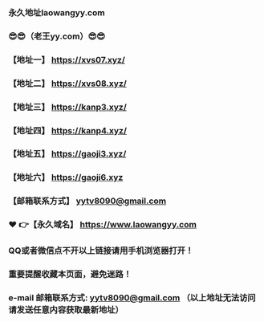 ### 永久地址laowangyy.com
### :sunglasses::sunglasses:（老王yy.com）:sunglasses::sunglasses:
### 【地址一】  https://xvs07.xyz/
### 【地址二】  https://xvs08.xyz/
### 【地址三】  https://kanp3.xyz/
### 【地址四】  https://kanp4.xyz/
### 【地址五】  https://gaoji3.xyz/
### 【地址六】  https://gaoji6.xyz
### 【邮箱联系方式】  yytv8090@gmail.com
### :heart: :point_right:【永久域名】  https://www.laowangyy.com
### QQ或者微信点不开以上链接请用手机浏览器打开！
### 重要提醒收藏本页面，避免迷路！
### e-mail 邮箱联系方式: yytv8090@gmail.com （以上地址无法访问请发送任意内容获取最新地址）
